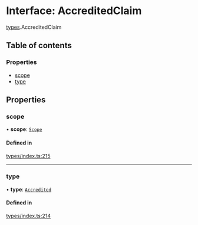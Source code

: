 # Interface: AccreditedClaim

[types](../wiki/types).AccreditedClaim

## Table of contents

### Properties

- [scope](../wiki/types.AccreditedClaim#scope)
- [type](../wiki/types.AccreditedClaim#type)

## Properties

### scope

• **scope**: [`Scope`](../wiki/types.Scope)

#### Defined in

[types/index.ts:215](https://github.com/PolymeshAssociation/polymesh-sdk/blob/46129005/src/types/index.ts#L215)

___

### type

• **type**: [`Accredited`](../wiki/types.ClaimType#accredited)

#### Defined in

[types/index.ts:214](https://github.com/PolymeshAssociation/polymesh-sdk/blob/46129005/src/types/index.ts#L214)

